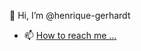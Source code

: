 👋 Hi, I’m @henrique-gerhardt
- 📫 [How to reach me ...](https://www.linkedin.com/in/henrique-gerhardt-980b9a14b)

<!---
henrique-gerhardt/henrique-gerhardt is a ✨ special ✨ repository because its `README.md` (this file) appears on your GitHub profile.
You can click the Preview link to take a look at your changes.
--->

